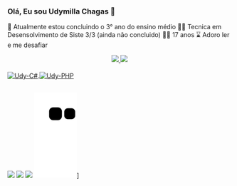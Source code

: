 ### Olá, Eu sou Udymilla Chagas 👋

📓 Atualmente estou concluindo o 3° ano do ensino médio
👩‍💻 Tecnica em Desensolvimento de Siste 3/3 (ainda não concluido)
👧🏻 17 anos
⌛  Adoro ler e me desafiar

<div align="center">
  <a href="https://github.com/Udymilla">
  <img height="180em" src="https://github-readme-stats.vercel.app/api?username=Udymilla&show_icons=true&theme=radical&include_all_commits=true&count_private=true"/>
  <img height="180em" src="https://github-readme-stats.vercel.app/api/top-langs/?username=Udymilla&layout=compact&langs_count=7&theme=radical"/>
</div>
<div style="display: inline_block"><br>
 
  <img align="center" alt="Udy-C#" height="30" width="40" src="https://icongr.am/devicon/csharp-original.svg?size=138&color=0d439c">
  <img align="center" alt="Udy-PHP" height="30" width="40" src="https://icongr.am/devicon/php-original.svg?size=128&color=currentColor">
  
</div>
 
 ## 
 <div> 

  <a href="https://instagram.com/udymillachagas" target="_blank"><img src="https://img.shields.io/badge/-Instagram-%23E4405F?style=for-the-badge&logo=instagram&logoColor=white" target="_blank"></a>
  <a href = "mailto:udymillachagas@gmail.com"><img src="https://img.shields.io/badge/-Gmail-%23333?style=for-the-badge&logo=gmail&logoColor=white" target="_blank"></a>
 <a href="https://api.whatsapp.com/send?phone=5514988347978&text=Ol%C3%A1%2C%20Udymilla%2C%20tudo%20bem%3F" target="_blank"> <img src="https://img.shields.io/badge/WhatsApp-25D366?style=for-the-badge&logo=whatsapp&logoColor=white" target="_blank"></a>
   ![Snake animation](https://github.com/Udymilla/Udymilla/blob/output/github-contribution-grid-snake.svg)]
   </div>
